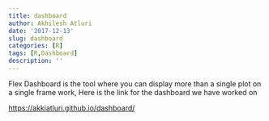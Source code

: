 ```yaml
---
title: dashboard
author: Akhilesh Atluri
date: '2017-12-13'
slug: dashboard
categories: [R]
tags: [R,Dashboard]
description: ''
---
```


Flex Dashboard is the tool where you can display more than a single plot on a single frame work,
 Here is the link for the dashboard we have worked on 
 
 https://akkiatluri.github.io/dashboard/